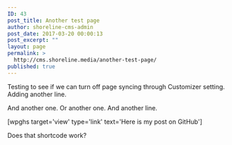 ```yaml
---
ID: 43
post_title: Another test page
author: shoreline-cms-admin
post_date: 2017-03-20 00:00:13
post_excerpt: ""
layout: page
permalink: >
  http://cms.shoreline.media/another-test-page/
published: true
---
```

Testing to see if we can turn off page syncing through Customizer setting. Adding another line.

And another one. Or another one. And another line.

[wpghs target='view' type='link' text='Here is my post on GitHub']

Does that shortcode work?